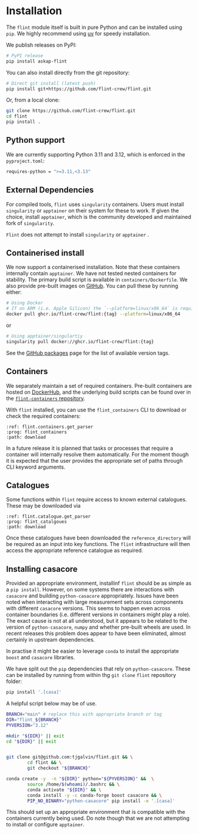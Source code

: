 # Installation

The `flint` module itself is built in pure Python and can be installed using `pip`. We highly recommend using [uv](https://docs.astral.sh/uv/) for speedy installation.

We publish releases on PyPI:

```bash
# PyPI release
pip install askap-flint
```

You can also install directly from the git repository:

```bash
# Direct git install (latest push)
pip install git+https://github.com/flint-crew/flint.git
```

Or, from a local clone:

```bash
git clone https://github.com/flint-crew/flint.git
cd flint
pip install .
```

## Python support

We are currently supporting Python 3.11 and 3.12, which is enforced in the `pyproject.toml`:

```bash
requires-python = ">=3.11,<3.13"
```

## External Dependencies

For compiled tools, `flint` uses `singularity` containers. Users must install `singularity` or `apptainer` on their system for these to work. If given the choice, install `apptainer`, which is the community developed and maintained fork of `singularity`.

`Flint` does not attempt to install `singularity` or `apptainer` .

## Containerised install

We now support a containerised installation. Note that these containers internally contain `apptainer`. We have not tested nested containers for stability. The primary build script is available in `containers/Dockerfile`. We also provide pre-built images on [GitHub](https://github.com/flint-crew/flint/pkgs/container/flint). You can pull these by running either:

```bash
# Using Docker
# If on ARM (i.e. Apple Silicon) the `--platform=linux/x86_64` is required
docker pull ghcr.io/flint-crew/flint:{tag} --platform=linux/x86_64
```

or

```bash
# Using apptainer/singulartiy
singularity pull docker://ghcr.io/flint-crew/flint:{tag}
```

See the [GitHub packages](https://github.com/flint-crew/flint/pkgs/container/flint) page for the list of available version tags.

## Containers

We separately maintain a set of required containers. Pre-built containers are hosted on [DockerHub](https://hub.docker.com/r/alecthomson/flint-containers/tags), and the underlying build scripts can be found over in the [`flint-containers` repository](https://github.com/flint-crew/flint-containers).

With `flint` installed, you can use the `flint_containers` CLI to download or check the required containers:

```{argparse}
:ref: flint.containers.get_parser
:prog: flint_containers
:path: download
```

In a future release it is planned that tasks or processes that require a container
will internally resolve them automatically. For the moment though it is expected
that the user provides the appropriate set of paths through CLI keyword arguments.

## Catalogues

Some functions within `flint` require access to known external catalogues. These may be downloaded via

```{argparse}
:ref: flint.catalogue.get_parser
:prog: flint_catalgoues
:path: download
```

Once these catalogues have been downloaded the `reference_directory` will be required as an input into key functions. The `flint` infrastructure will then access the appropriate reference catalogue as required.

## Installing casacore

Provided an appropriate environment, installinf `flint` should be as simple as a
`pip install`. However, on some systems there are interactions with `casacore` and building
`python-casacore` appropriately. Issues have been noted when interacting with
large measurement sets across components with different `casacore` versions.
This seems to happen even across container boundaries (i.e. different versions
in containers might play a role). The exact cause is not at all understood, but
it appears to be related to the version of `python-casacore`, `numpy` and
whether pre-built wheels are used. In recent releases this problem does appear
to have been eliminated, almost certainly in upstream dependencies.

In practise it might be easier to leverage `conda` to install the appropriate
`boost` and `casacore` libraries.

We have split out the `pip` dependencies that rely on `python-casacore`. These
can be installed by running from within thg `git clone` `flint` repository folder:

```bash
pip install '.[casa]'
```

A helpful script below may be of use.

```bash
BRANCH="main" # replace this with appropriate branch or tag
DIR="flint_${BRANCH}"
PYVERSION="3.12"

mkdir "${DIR}" || exit
cd "${DIR}" || exit


git clone git@github.com:tjgalvin/flint.git && \
        cd flint && \
        git checkout "${BRANCH}"

conda create -y  -n "${DIR}" python="${PYVERSION}" &&  \
        source /home/$(whoami)/.bashrc && \
        conda activate "${DIR}" && \
        conda install -y -c conda-forge boost casacore && \
        PIP_NO_BINARY="python-casacore" pip install -e '.[casa]'
```

This should set up an appropriate environment that is compatible with the
containers currently being used. Do note though that we are not attempting
to install or configure `apptainer`.
